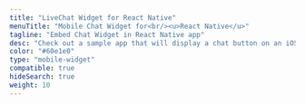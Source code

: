```yaml
---
title: "LiveChat Widget for React Native"
menuTitle: "Mobile Chat Widget for<br/><u>React Native</u>"
tagline: "Embed Chat Widget in React Native app"
desc: "Check out a sample app that will display a chat button on an iOS device."
color: "#60e1e0"
type: "mobile-widget"
compatible: true
hideSearch: true
weight: 10
---
```

